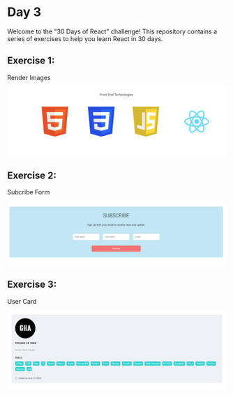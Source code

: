 # Day 3

Welcome to the "30 Days of React" challenge! This repository contains a series of exercises to help you learn React in 30 days.

## Exercise 1:

Render Images

![Exercise 1](https://raw.githubusercontent.com/ongcl03/30-Days-Of-React/03_Setting_Up_React/03_Setting_Up_React/Demo/Exercise%201.png)

## Exercise 2:

Subcribe Form

![Exercise 2](https://raw.githubusercontent.com/ongcl03/30-Days-Of-React/03_Setting_Up_React/03_Setting_Up_React/Demo/Exercise%202.png)

## Exercise 3:

User Card

![Exercise 3](https://raw.githubusercontent.com/ongcl03/30-Days-Of-React/03_Setting_Up_React/03_Setting_Up_React/Demo/Exercise%203.png)
